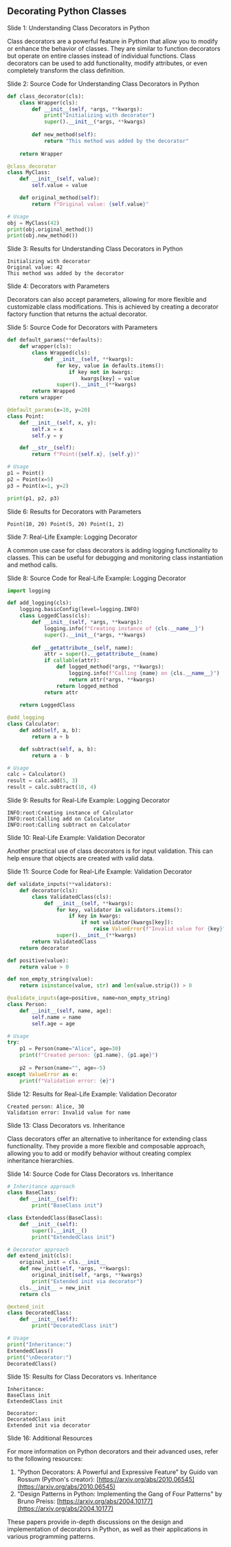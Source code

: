 ## Decorating Python Classes
Slide 1: Understanding Class Decorators in Python

Class decorators are a powerful feature in Python that allow you to modify or enhance the behavior of classes. They are similar to function decorators but operate on entire classes instead of individual functions. Class decorators can be used to add functionality, modify attributes, or even completely transform the class definition.

Slide 2: Source Code for Understanding Class Decorators in Python

```python
def class_decorator(cls):
    class Wrapper(cls):
        def __init__(self, *args, **kwargs):
            print("Initializing with decorator")
            super().__init__(*args, **kwargs)
        
        def new_method(self):
            return "This method was added by the decorator"
    
    return Wrapper

@class_decorator
class MyClass:
    def __init__(self, value):
        self.value = value

    def original_method(self):
        return f"Original value: {self.value}"

# Usage
obj = MyClass(42)
print(obj.original_method())
print(obj.new_method())
```

Slide 3: Results for Understanding Class Decorators in Python

```
Initializing with decorator
Original value: 42
This method was added by the decorator
```

Slide 4: Decorators with Parameters

Decorators can also accept parameters, allowing for more flexible and customizable class modifications. This is achieved by creating a decorator factory function that returns the actual decorator.

Slide 5: Source Code for Decorators with Parameters

```python
def default_params(**defaults):
    def wrapper(cls):
        class Wrapped(cls):
            def __init__(self, **kwargs):
                for key, value in defaults.items():
                    if key not in kwargs:
                        kwargs[key] = value
                super().__init__(**kwargs)
        return Wrapped
    return wrapper

@default_params(x=10, y=20)
class Point:
    def __init__(self, x, y):
        self.x = x
        self.y = y

    def __str__(self):
        return f"Point({self.x}, {self.y})"

# Usage
p1 = Point()
p2 = Point(x=5)
p3 = Point(x=1, y=2)

print(p1, p2, p3)
```

Slide 6: Results for Decorators with Parameters

```
Point(10, 20) Point(5, 20) Point(1, 2)
```

Slide 7: Real-Life Example: Logging Decorator

A common use case for class decorators is adding logging functionality to classes. This can be useful for debugging and monitoring class instantiation and method calls.

Slide 8: Source Code for Real-Life Example: Logging Decorator

```python
import logging

def add_logging(cls):
    logging.basicConfig(level=logging.INFO)
    class LoggedClass(cls):
        def __init__(self, *args, **kwargs):
            logging.info(f"Creating instance of {cls.__name__}")
            super().__init__(*args, **kwargs)
        
        def __getattribute__(self, name):
            attr = super().__getattribute__(name)
            if callable(attr):
                def logged_method(*args, **kwargs):
                    logging.info(f"Calling {name} on {cls.__name__}")
                    return attr(*args, **kwargs)
                return logged_method
            return attr
    
    return LoggedClass

@add_logging
class Calculator:
    def add(self, a, b):
        return a + b

    def subtract(self, a, b):
        return a - b

# Usage
calc = Calculator()
result = calc.add(5, 3)
result = calc.subtract(10, 4)
```

Slide 9: Results for Real-Life Example: Logging Decorator

```
INFO:root:Creating instance of Calculator
INFO:root:Calling add on Calculator
INFO:root:Calling subtract on Calculator
```

Slide 10: Real-Life Example: Validation Decorator

Another practical use of class decorators is for input validation. This can help ensure that objects are created with valid data.

Slide 11: Source Code for Real-Life Example: Validation Decorator

```python
def validate_inputs(**validators):
    def decorator(cls):
        class ValidatedClass(cls):
            def __init__(self, **kwargs):
                for key, validator in validators.items():
                    if key in kwargs:
                        if not validator(kwargs[key]):
                            raise ValueError(f"Invalid value for {key}")
                super().__init__(**kwargs)
        return ValidatedClass
    return decorator

def positive(value):
    return value > 0

def non_empty_string(value):
    return isinstance(value, str) and len(value.strip()) > 0

@validate_inputs(age=positive, name=non_empty_string)
class Person:
    def __init__(self, name, age):
        self.name = name
        self.age = age

# Usage
try:
    p1 = Person(name="Alice", age=30)
    print(f"Created person: {p1.name}, {p1.age}")
    
    p2 = Person(name="", age=-5)
except ValueError as e:
    print(f"Validation error: {e}")
```

Slide 12: Results for Real-Life Example: Validation Decorator

```
Created person: Alice, 30
Validation error: Invalid value for name
```

Slide 13: Class Decorators vs. Inheritance

Class decorators offer an alternative to inheritance for extending class functionality. They provide a more flexible and composable approach, allowing you to add or modify behavior without creating complex inheritance hierarchies.

Slide 14: Source Code for Class Decorators vs. Inheritance

```python
# Inheritance approach
class BaseClass:
    def __init__(self):
        print("BaseClass init")

class ExtendedClass(BaseClass):
    def __init__(self):
        super().__init__()
        print("ExtendedClass init")

# Decorator approach
def extend_init(cls):
    original_init = cls.__init__
    def new_init(self, *args, **kwargs):
        original_init(self, *args, **kwargs)
        print("Extended init via decorator")
    cls.__init__ = new_init
    return cls

@extend_init
class DecoratedClass:
    def __init__(self):
        print("DecoratedClass init")

# Usage
print("Inheritance:")
ExtendedClass()
print("\nDecorator:")
DecoratedClass()
```

Slide 15: Results for Class Decorators vs. Inheritance

```
Inheritance:
BaseClass init
ExtendedClass init

Decorator:
DecoratedClass init
Extended init via decorator
```

Slide 16: Additional Resources

For more information on Python decorators and their advanced uses, refer to the following resources:

1.  "Python Decorators: A Powerful and Expressive Feature" by Guido van Rossum (Python's creator): [https://arxiv.org/abs/2010.06545](https://arxiv.org/abs/2010.06545)
2.  "Design Patterns in Python: Implementing the Gang of Four Patterns" by Bruno Preiss: [https://arxiv.org/abs/2004.10177](https://arxiv.org/abs/2004.10177)

These papers provide in-depth discussions on the design and implementation of decorators in Python, as well as their applications in various programming patterns.

